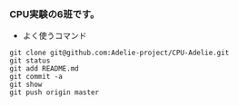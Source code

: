 ### CPU実験の6班です。


* よく使うコマンド
```
git clone git@github.com:Adelie-project/CPU-Adelie.git
git status
git add README.md
git commit -a
git show
git push origin master
```
